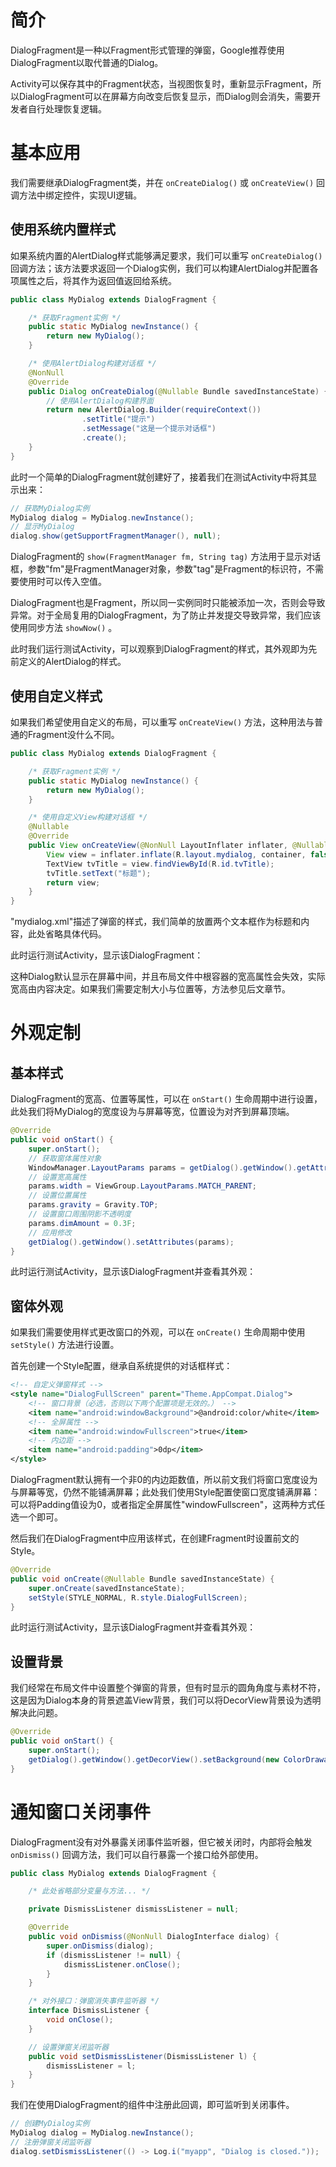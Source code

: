 # 简介
DialogFragment是一种以Fragment形式管理的弹窗，Google推荐使用DialogFragment以取代普通的Dialog。

Activity可以保存其中的Fragment状态，当视图恢复时，重新显示Fragment，所以DialogFragment可以在屏幕方向改变后恢复显示，而Dialog则会消失，需要开发者自行处理恢复逻辑。

# 基本应用
我们需要继承DialogFragment类，并在 `onCreateDialog()` 或 `onCreateView()` 回调方法中绑定控件，实现UI逻辑。

## 使用系统内置样式
如果系统内置的AlertDialog样式能够满足要求，我们可以重写 `onCreateDialog()` 回调方法；该方法要求返回一个Dialog实例，我们可以构建AlertDialog并配置各项属性之后，将其作为返回值返回给系统。

```java
public class MyDialog extends DialogFragment {

    /* 获取Fragment实例 */
    public static MyDialog newInstance() {
        return new MyDialog();
    }

    /* 使用AlertDialog构建对话框 */
    @NonNull
    @Override
    public Dialog onCreateDialog(@Nullable Bundle savedInstanceState) {
        // 使用AlertDialog构建界面
        return new AlertDialog.Builder(requireContext())
                .setTitle("提示")
                .setMessage("这是一个提示对话框")
                .create();
    }
}
```

此时一个简单的DialogFragment就创建好了，接着我们在测试Activity中将其显示出来：

```java
// 获取MyDialog实例
MyDialog dialog = MyDialog.newInstance();
// 显示MyDialog
dialog.show(getSupportFragmentManager(), null);
```

DialogFragment的 `show(FragmentManager fm, String tag)` 方法用于显示对话框，参数"fm"是FragmentManager对象，参数"tag"是Fragment的标识符，不需要使用时可以传入空值。

DialogFragment也是Fragment，所以同一实例同时只能被添加一次，否则会导致异常。对于全局复用的DialogFragment，为了防止并发提交导致异常，我们应该使用同步方法 `showNow()` 。

此时我们运行测试Activity，可以观察到DialogFragment的样式，其外观即为先前定义的AlertDialog的样式。

<div align="center">

<!-- TODO ![](./Assets-DialogFragment/) -->

</div>

## 使用自定义样式
如果我们希望使用自定义的布局，可以重写 `onCreateView()` 方法，这种用法与普通的Fragment没什么不同。

```java
public class MyDialog extends DialogFragment {

    /* 获取Fragment实例 */
    public static MyDialog newInstance() {
        return new MyDialog();
    }

    /* 使用自定义View构建对话框 */
    @Nullable
    @Override
    public View onCreateView(@NonNull LayoutInflater inflater, @Nullable ViewGroup container, @Nullable Bundle savedInstanceState) {
        View view = inflater.inflate(R.layout.mydialog, container, false);
        TextView tvTitle = view.findViewById(R.id.tvTitle);
        tvTitle.setText("标题");
        return view;
    }
}
```

"mydialog.xml"描述了弹窗的样式，我们简单的放置两个文本框作为标题和内容，此处省略具体代码。

此时运行测试Activity，显示该DialogFragment：

<div align="center">

<!-- TODO ![](./Assets-DialogFragment/) -->

</div>

这种Dialog默认显示在屏幕中间，并且布局文件中根容器的宽高属性会失效，实际宽高由内容决定。如果我们需要定制大小与位置等，方法参见后文章节。

# 外观定制
## 基本样式
DialogFragment的宽高、位置等属性，可以在 `onStart()` 生命周期中进行设置，此处我们将MyDialog的宽度设为与屏幕等宽，位置设为对齐到屏幕顶端。

```java
@Override
public void onStart() {
    super.onStart();
    // 获取窗体属性对象
    WindowManager.LayoutParams params = getDialog().getWindow().getAttributes();
    // 设置宽高属性
    params.width = ViewGroup.LayoutParams.MATCH_PARENT;
    // 设置位置属性
    params.gravity = Gravity.TOP;
    // 设置窗口周围阴影不透明度
    params.dimAmount = 0.3F;
    // 应用修改
    getDialog().getWindow().setAttributes(params);
}
```

此时运行测试Activity，显示该DialogFragment并查看其外观：

<div align="center">

<!-- TODO ![](./Assets-DialogFragment/) -->

</div>

## 窗体外观
如果我们需要使用样式更改窗口的外观，可以在 `onCreate()` 生命周期中使用 `setStyle()` 方法进行设置。

首先创建一个Style配置，继承自系统提供的对话框样式：

```xml
<!-- 自定义弹窗样式 -->
<style name="DialogFullScreen" parent="Theme.AppCompat.Dialog">
    <!-- 窗口背景（必选，否则以下两个配置项是无效的。） -->
    <item name="android:windowBackground">@android:color/white</item>
    <!-- 全屏属性 -->
    <item name="android:windowFullscreen">true</item>
    <!-- 内边距 -->
    <item name="android:padding">0dp</item>
</style>
```

DialogFragment默认拥有一个非0的内边距数值，所以前文我们将窗口宽度设为与屏幕等宽，仍然不能铺满屏幕；此处我们使用Style配置使窗口宽度铺满屏幕：可以将Padding值设为0，或者指定全屏属性"windowFullscreen"，这两种方式任选一个即可。

然后我们在DialogFragment中应用该样式，在创建Fragment时设置前文的Style。

```java
@Override
public void onCreate(@Nullable Bundle savedInstanceState) {
    super.onCreate(savedInstanceState);
    setStyle(STYLE_NORMAL, R.style.DialogFullScreen);
}
```

此时运行测试Activity，显示该DialogFragment并查看其外观：

<div align="center">

<!-- TODO ![](./Assets-DialogFragment/) -->

</div>

## 设置背景
我们经常在布局文件中设置整个弹窗的背景，但有时显示的圆角角度与素材不符，这是因为Dialog本身的背景遮盖View背景，我们可以将DecorView背景设为透明解决此问题。

```java
@Override
public void onStart() {
    super.onStart();
    getDialog().getWindow().getDecorView().setBackground(new ColorDrawable(Color.TRANSPARENT));
}
```

# 通知窗口关闭事件
DialogFragment没有对外暴露关闭事件监听器，但它被关闭时，内部将会触发 `onDismiss()` 回调方法，我们可以自行暴露一个接口给外部使用。

```java
public class MyDialog extends DialogFragment {

    /* 此处省略部分变量与方法... */

    private DismissListener dismissListener = null;

    @Override
    public void onDismiss(@NonNull DialogInterface dialog) {
        super.onDismiss(dialog);
        if (dismissListener != null) {
            dismissListener.onClose();
        }
    }

    /* 对外接口：弹窗消失事件监听器 */
    interface DismissListener {
        void onClose();
    }

    // 设置弹窗关闭监听器
    public void setDismissListener(DismissListener l) {
        dismissListener = l;
    }
}
```

我们在使用DialogFragment的组件中注册此回调，即可监听到关闭事件。

```java
// 创建MyDialog实例
MyDialog dialog = MyDialog.newInstance();
// 注册弹窗关闭监听器
dialog.setDismissListener(() -> Log.i("myapp", "Dialog is closed."));
```
